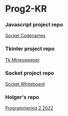 # Prog2-KR

### Javascript project repo
[Socket Codenames](https://github.com/Goby56/socket-codenames)

### Tkinter project repo
[Tk Minesweeper](https://github.com/Goby56/tk-minesweeper)

### Socket project repo
[Socket Whiteboard](https://github.com/Goby56/socket-whiteboard)

### Holger's repo
[Programmering 2 2022](https://github.com/holgros/22-pr2)
